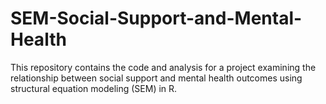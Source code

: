 # SEM-Social-Support-and-Mental-Health
This repository contains the code and analysis for a project examining the relationship between social support and mental health outcomes using structural equation modeling (SEM) in R.
